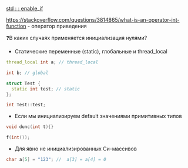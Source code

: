 
[std : : enable_if](https://medium.com/@sidbhasin82/c-templates-what-is-std-enable-if-and-how-to-use-it-fd76d3abbabe)

https://stackoverflow.com/questions/3814865/what-is-an-operator-int-function - оператор приведения


❓В каких случаях применяется инициализация нулями?

- Статические переменные (static), глобальные и thread_local
```cpp
thread_local int a; // thread_local

int b; // global

struct Test {
  static int test; // static
};

int Test::test;
```
- Если мы инициализируем default значениями примитивных типов
``` cpp
void dunc(int t){}

f(int());
```


- Для явно не инициализированных Си-массивов
```cpp
char a[5] = "123"; //  a[3] = a[4] = 0
```